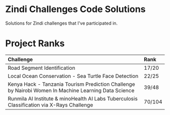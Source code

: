 # Zindi Challenges Code Solutions
Solutions for Zindi challenges that I've participated in.


# Project Ranks
| Challenge | Rank |
|:----------|:-----|
|Road Segment Identification|17/20|
|Local Ocean Conservation - Sea Turtle Face Detection|22/25|
|Kenya Hack - Tanzania Tourism Prediction Challenge by Nairobi Women In Machine Learning Data Science|39/48|
|Runmila AI Institute & minoHealth AI Labs Tuberculosis Classification via X-Rays Challenge|70/104|
